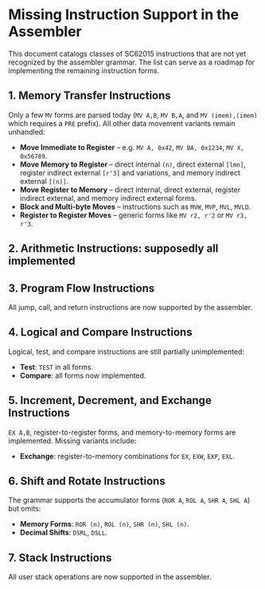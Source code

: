 # Missing Instruction Support in the Assembler

This document catalogs classes of SC62015 instructions that are not yet recognized by the assembler grammar. The list can serve as a roadmap for implementing the remaining instruction forms.

## 1. Memory Transfer Instructions
Only a few `MV` forms are parsed today (`MV A,B`, `MV B,A`, and `MV (imem),(imem)` which requires a `PRE` prefix). All other data movement variants remain unhandled:

- **Move Immediate to Register** – e.g. `MV A, 0x42`, `MV BA, 0x1234`, `MV X, 0x56789`.
- **Move Memory to Register** – direct internal `(n)`, direct external `[lmn]`, register indirect external `[r'3]` and variations, and memory indirect external `[(n)]`.
- **Move Register to Memory** – direct internal, direct external, register indirect external, and memory indirect external forms.
- **Block and Multi-byte Moves** – instructions such as `MVW`, `MVP`, `MVL`, `MVLD`.
- **Register to Register Moves** – generic forms like `MV r2, r'2` or `MV r3, r'3`.

## 2. Arithmetic Instructions: supposedly all implemented

## 3. Program Flow Instructions
All jump, call, and return instructions are now supported by the assembler.

## 4. Logical and Compare Instructions
Logical, test, and compare instructions are still partially unimplemented:

- **Test**: `TEST` in all forms.
- **Compare**: all forms now implemented.

## 5. Increment, Decrement, and Exchange Instructions
`EX A,B`, register-to-register forms, and memory-to-memory forms are implemented.
Missing variants include:

- **Exchange**: register-to-memory combinations for `EX`, `EXW`, `EXP`, `EXL`.

## 6. Shift and Rotate Instructions
The grammar supports the accumulator forms (`ROR A`, `ROL A`, `SHR A`, `SHL A`) but omits:

- **Memory Forms**: `ROR (n)`, `ROL (n)`, `SHR (n)`, `SHL (n)`.
- **Decimal Shifts**: `DSRL`, `DSLL`.

## 7. Stack Instructions
All user stack operations are now supported in the assembler.

